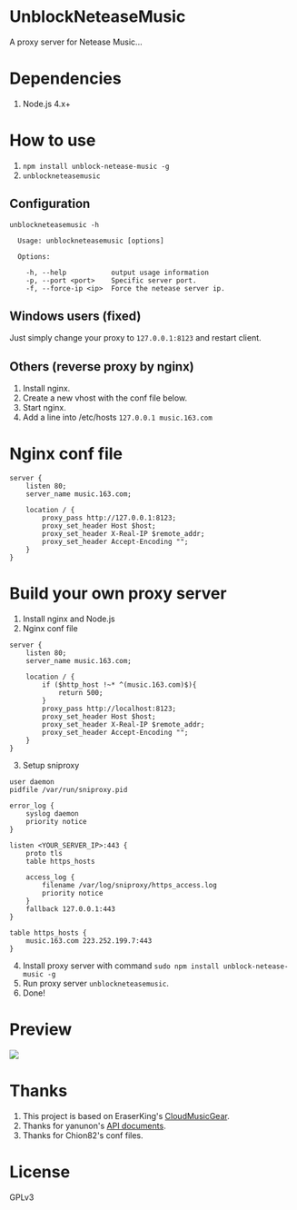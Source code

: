 # UnblockNeteaseMusic

A proxy server for Netease Music...

# Dependencies

1. Node.js 4.x+

# How to use

1. `npm install unblock-netease-music -g`
2. `unblockneteasemusic`

## Configuration

```
unblockneteasemusic -h

  Usage: unblockneteasemusic [options]

  Options:

    -h, --help           output usage information
    -p, --port <port>    Specific server port.
    -f, --force-ip <ip>  Force the netease server ip.
```

## Windows users (fixed)

Just simply change your proxy to `127.0.0.1:8123` and restart client.

## Others (reverse proxy by nginx)

1. Install nginx.
2. Create a new vhost with the conf file below.
3. Start nginx.
4. Add a line into /etc/hosts `127.0.0.1 music.163.com`

# Nginx conf file

```
server {
    listen 80;
    server_name music.163.com;

    location / {
        proxy_pass http://127.0.0.1:8123;
        proxy_set_header Host $host;
        proxy_set_header X-Real-IP $remote_addr;
        proxy_set_header Accept-Encoding "";
    }
}
  ```
  
# Build your own proxy server

1. Install nginx and Node.js
2. Nginx conf file
  
  ```
  server {
      listen 80;
      server_name music.163.com;
  
      location / {
          if ($http_host !~* ^(music.163.com)$){
              return 500;
          }
          proxy_pass http://localhost:8123;
          proxy_set_header Host $host;
          proxy_set_header X-Real-IP $remote_addr;
          proxy_set_header Accept-Encoding "";
      }
  }
  ```

3. Setup sniproxy

  ```
  user daemon
  pidfile /var/run/sniproxy.pid
  
  error_log {
      syslog daemon
      priority notice
  }
  
  listen <YOUR_SERVER_IP>:443 {
      proto tls
      table https_hosts
  
      access_log {
          filename /var/log/sniproxy/https_access.log
          priority notice
      }
      fallback 127.0.0.1:443
  }
  
  table https_hosts {
      music.163.com 223.252.199.7:443
  }
  ```

4. Install proxy server with command `sudo npm install unblock-netease-music -g`
5. Run proxy server `unblockneteasemusic`.
6. Done!

# Preview

![](https://dn-itjesse.qbox.me/github%2Fphoto_2016-03-31_01-11-14.jpg)

# Thanks

1. This project is based on EraserKing's [CloudMusicGear](https://github.com/EraserKing/CloudMusicGear).
2. Thanks for yanunon's [API documents](https://github.com/yanunon/NeteaseCloudMusic/wiki/%E7%BD%91%E6%98%93%E4%BA%91%E9%9F%B3%E4%B9%90API%E5%88%86%E6%9E%90).
3. Thanks for Chion82's conf files.

# License

GPLv3
